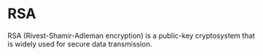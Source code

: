 # RSA
RSA (Rivest-Shamir-Adleman encryption) is a public-key cryptosystem that is widely used for secure data transmission.

